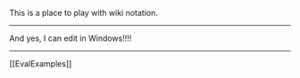 This is a place to play with wiki notation.

----

And yes, I can edit in Windows!!!!

----

[[EvalExamples]]